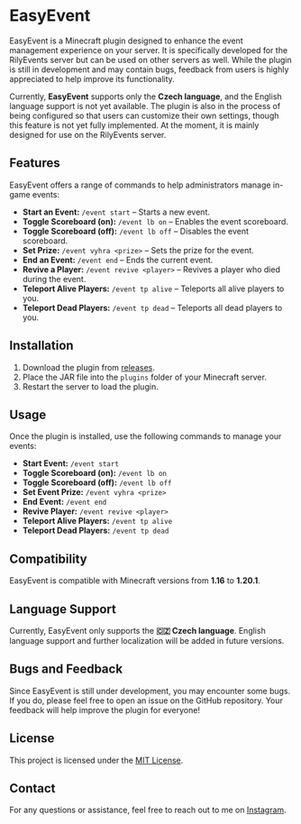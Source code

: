# EasyEvent

EasyEvent is a Minecraft plugin designed to enhance the event management experience on your server. It is specifically developed for the RilyEvents server but can be used on other servers as well. While the plugin is still in development and may contain bugs, feedback from users is highly appreciated to help improve its functionality.

Currently, **EasyEvent** supports only the **Czech language**, and the English language support is not yet available. The plugin is also in the process of being configured so that users can customize their own settings, though this feature is not yet fully implemented. At the moment, it is mainly designed for use on the RilyEvents server.

## Features

EasyEvent offers a range of commands to help administrators manage in-game events:

- **Start an Event:** `/event start` – Starts a new event.
- **Toggle Scoreboard (on):** `/event lb on` – Enables the event scoreboard.
- **Toggle Scoreboard (off):** `/event lb off` – Disables the event scoreboard.
- **Set Prize:** `/event vyhra <prize>` – Sets the prize for the event.
- **End an Event:** `/event end` – Ends the current event.
- **Revive a Player:** `/event revive <player>` – Revives a player who died during the event.
- **Teleport Alive Players:** `/event tp alive` – Teleports all alive players to you.
- **Teleport Dead Players:** `/event tp dead` – Teleports all dead players to you.

## Installation

1. Download the plugin from [releases](https://github.com/skelen18/Easy-Event/releases).
2. Place the JAR file into the `plugins` folder of your Minecraft server.
3. Restart the server to load the plugin.

## Usage

Once the plugin is installed, use the following commands to manage your events:

- **Start Event:** `/event start`
- **Toggle Scoreboard (on):** `/event lb on`
- **Toggle Scoreboard (off):** `/event lb off`
- **Set Event Prize:** `/event vyhra <prize>`
- **End Event:** `/event end`
- **Revive Player:** `/event revive <player>`
- **Teleport Alive Players:** `/event tp alive`
- **Teleport Dead Players:** `/event tp dead`

## Compatibility

EasyEvent is compatible with Minecraft versions from **1.16** to **1.20.1**.

## Language Support

Currently, EasyEvent only supports the **🇨🇿 Czech language**. English language support and further localization will be added in future versions.

## Bugs and Feedback

Since EasyEvent is still under development, you may encounter some bugs. If you do, please feel free to open an issue on the GitHub repository. Your feedback will help improve the plugin for everyone!

## License

This project is licensed under the [MIT License](LICENSE).

## Contact

For any questions or assistance, feel free to reach out to me on [Instagram](https://www.instagram.com/lordskelen18).

